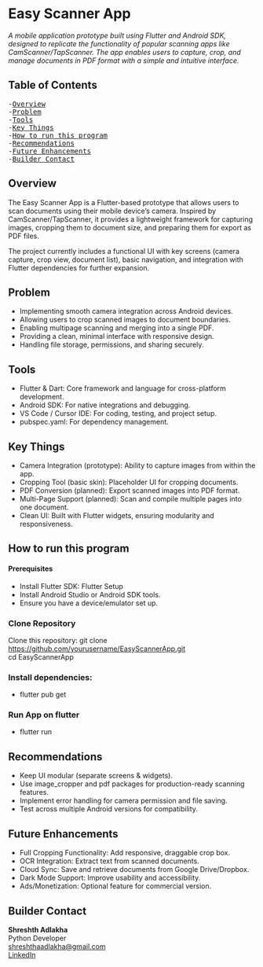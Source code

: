 # Easy Scanner App
_A mobile application prototype built using Flutter and Android SDK, designed to replicate the functionality of popular scanning apps like CamScanner/TapScanner. The app enables users to capture, crop, and manage documents in PDF format with a simple and intuitive interface._

## Table of Contents
<pre>
-<a href="#overview">Overview</a>
-<a href="#problem">Problem</a>
-<a href="#tools">Tools</a>
-<a href="#key-things">Key Things</a>
-<a href="#how-to-run-this-program">How to run this program</a>
-<a href="#recommendations">Recommendations</a>
-<a href="#future-enhancements">Future Enhancements</a>
-<a href="#builder-contact">Builder Contact</a>
</pre>

<h2><a class="anchor" id="overview"></a>Overview</h2>
The Easy Scanner App is a Flutter-based prototype that allows users to scan documents using their mobile device’s camera. Inspired by CamScanner/TapScanner, it provides a lightweight framework for capturing images, cropping them to document size, and preparing them for export as PDF files.<br>

The project currently includes a functional UI with key screens (camera capture, crop view, document list), basic navigation, and integration with Flutter dependencies for further expansion.<br>

<h2><a class="anchor" id="problem"></a>Problem</h2>

- Implementing smooth camera integration across Android devices.<br>
- Allowing users to crop scanned images to document boundaries.<br>
- Enabling multipage scanning and merging into a single PDF.<br>
- Providing a clean, minimal interface with responsive design.<br>
- Handling file storage, permissions, and sharing securely.<br>

<h2><a class="anchor" id="tools"></a>Tools</h2>

- Flutter & Dart: Core framework and language for cross-platform development.<br>
- Android SDK: For native integrations and debugging.<br>
- VS Code / Cursor IDE: For coding, testing, and project setup.<br>
- pubspec.yaml: For dependency management.<br>

<h2><a class="anchor" id="key-things"></a>Key Things</h2>

- Camera Integration (prototype): Ability to capture images from within the app.<br>
- Cropping Tool (basic skin): Placeholder UI for cropping documents.<br>
- PDF Conversion (planned): Export scanned images into PDF format.<br>
- Multi-Page Support (planned): Scan and compile multiple pages into one document.<br>
- Clean UI: Built with Flutter widgets, ensuring modularity and responsiveness.<br>

<h2><a class="anchor" id="how-to-run-this-program"></a>How to run this program</h2>

#### Prerequisites<br>
- Install Flutter SDK: Flutter Setup <br>
- Install Android Studio or Android SDK tools.<br>
- Ensure you have a device/emulator set up.<br>

### Clone Repository <br>
Clone this repository: git clone https://github.com/yourusername/EasyScannerApp.git  
cd EasyScannerApp<br>

### Install dependencies:<br>
- flutter pub get<br>

### Run App on flutter<br>
- flutter run<br>

<h2><a class="anchor" id="recommendations"></a>Recommendations</h2>

- Keep UI modular (separate screens & widgets).<br>
- Use image_cropper and pdf packages for production-ready scanning features.<br>
- Implement error handling for camera permission and file saving.<br>
- Test across multiple Android versions for compatibility.<br>

<h2><a class="anchor" id="future-enhancements"></a>Future Enhancements</h2>

- Full Cropping Functionality: Add responsive, draggable crop box.<br>
- OCR Integration: Extract text from scanned documents.<br>
- Cloud Sync: Save and retrieve documents from Google Drive/Dropbox.<br>
- Dark Mode Support: Improve usability and accessibility.<br>
- Ads/Monetization: Optional feature for commercial version.<br>

<h2><a class="anchor" id="builder-contact"></a>Builder Contact</h2>

**Shreshth Adlakha**<br>
Python Developer<br>
shreshthaadlakha@gmail.com <br>
[LinkedIn](https://www.linkedin.com/in/shreshthadlakha/)
